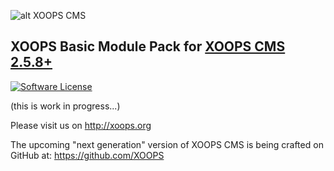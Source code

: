 ![alt XOOPS CMS](http://xoops.org/images/logoXoops4GithubRepository.png)
## XOOPS Basic Module Pack for [XOOPS CMS 2.5.8+](https://xoops.org)
[![Software License](https://img.shields.io/badge/license-GPL-brightgreen.svg?style=flat)](LICENSE) 

(this is work in progress...)

Please visit us on http://xoops.org

The upcoming "next generation" version of XOOPS CMS is being crafted on GitHub at: https://github.com/XOOPS
